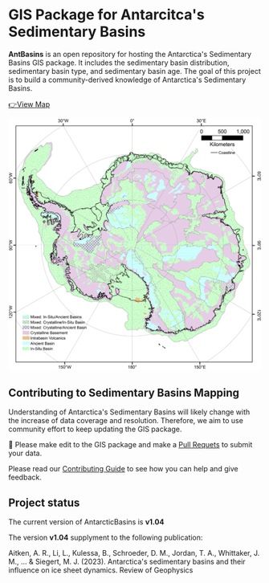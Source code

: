 # GIS Package for Antarcitca's Sedimentary Basins

**AntBasins** is an open repository for hosting the Antarctica's Sedimentary Basins GIS package. It includes the sedimentary basin distribution, sedimentary basin type, and sedimentary basin age. The goal of this project is to build a community-derived knowledge of Antarctica's Sedimentary Basins. 

[👉View Map](https://geojson.io/#id=github:LL-Geo/AntBasins/blob/main/DistroPackage/AntarcticBasins_v1.04.geojson&map=2.72/-85.05/-6.33)

![Map](./Static/BedType.png)

## Contributing to Sedimentary Basins Mapping
Understanding of Antarctica's Sedimentary Basins will likely change with the increase of data coverage and resolution. Therefore, we aim to use community effort to keep updating the GIS package.

📝 Please make edit to the GIS package and make a [Pull Requets](https://github.com/LL-Geo/AntBasins/pulls)
to submit your data.

Please read our
[Contributing Guide](https://github.com/fatiando/harmonica/blob/main/CONTRIBUTING.md)
to see how you can help and give feedback.

## Project status

The current version of AntarcticBasins is **v1.04**

The version **v1.04** supplyment to the following publication:

Aitken, A. R., Li, L., Kulessa, B., Schroeder, D. M., Jordan, T. A., Whittaker, J. M., ... & Siegert, M. J. (2023). Antarctica's sedimentary basins and their influence on ice sheet dynamics. Review of Geophysics 
